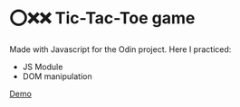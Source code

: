 # :o::x::x: Tic-Tac-Toe game

Made with Javascript for the Odin project. Here I practiced: 
- JS Module
- DOM manipulation

[Demo](https://stanochka.github.io/tic-tac-toe/)

